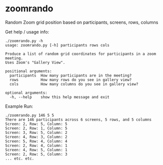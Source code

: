 # zoomrando
Random Zoom grid position based on participants, screens, rows, columns

Get help / usage info: 

    ./zoomrando.py -h
    usage: zoomrando.py [-h] participants rows cols
    
    Produce a list of random grid coordinates for participants in a zoom meeting.
    Uses Zoom's "Gallery View".
    
    positional arguments:
      participants  How many participants are in the meeting?
      rows          How many rows do you see in gallery view?
      cols          How many columns do you see in gallery view?
    
    optional arguments:
      -h, --help    show this help message and exit

Example Run: 

    ./zoomrando.py 146 5 5
    There are 146 participants across 6 screens, 5 rows, and 5 columns
    Screen: 2, Row: 5, Column: 5
    Screen: 2, Row: 1, Column: 5
    Screen: 3, Row: 5, Column: 2
    Screen: 4, Row: 3, Column: 2
    Screen: 5, Row: 4, Column: 4
    Screen: 2, Row: 4, Column: 1
    Screen: 4, Row: 5, Column: 1
    Screen: 2, Row: 5, Column: 3
    ... etc. etc.
